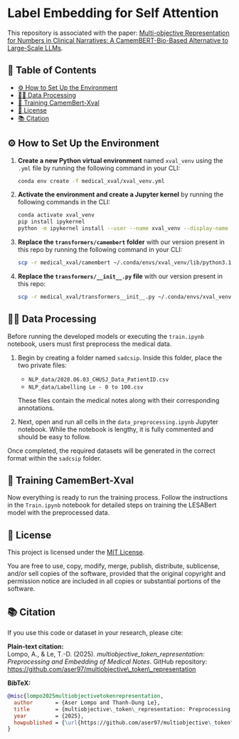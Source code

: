 # Label Embedding for Self Attention

This repository is associated with the paper: [Multi-objective Representation for Numbers in Clinical Narratives: A CamemBERT-Bio-Based Alternative to Large-Scale LLMs](https://arxiv.org/abs/2405.18448).

## 📑 Table of Contents

- [⚙️ How to Set Up the Environment](#-how-to-set-up-the-environment)
- [🧑‍⚕️ Data Processing](#-data-processing)
- [🚀 Training CamemBert-Xval](#-training-camembert-xval)
- [📄 License](#-license)
- [📚 Citation](#-citation)

## ⚙️ How to Set Up the Environment

1. **Create a new Python virtual environment** named `xval_venv` using the `.yml` file by running the following command in your CLI:
    ```bash
    conda env create -f medical_xval/xval_venv.yml
    ```

2. **Activate the environment and create a Jupyter kernel** by running the following commands in the CLI:
    ```bash
    conda activate xval_venv
    pip install ipykernel
    python -m ipykernel install --user --name xval_venv --display-name "xval_venv"
    ```

3. **Replace the `transformers/camembert` folder** with our version present in this repo by running the following command in your CLI:
    ```bash
    scp -r medical_xval/camembert ~/.conda/envs/xval_venv/lib/python3.11/site-packages/transformers/models
    ```

4. **Replace the `transformers/__init__.py` file** with our version present in this repo:
    ```bash
    scp -r medical_xval/transformers__init__.py ~/.conda/envs/xval_venv/lib/python3.11/site-packages/transformers/__init__.py
    ```

## 🧑‍⚕️ Data Processing

Before running the developed models or executing the `train.ipynb` notebook, users must first preprocess the medical data.

1. Begin by creating a folder named `sadcsip`. Inside this folder, place the two private files:
   - `NLP_data/2020.06.03_CHUSJ_Data_PatientID.csv`
   - `NLP_data/Labelling Le - 0 to 100.csv`

   These files contain the medical notes along with their corresponding annotations.

2. Next, open and run all cells in the `data_preprocessing.ipynb` Jupyter notebook. While the notebook is lengthy, it is fully commented and should be easy to follow.

Once completed, the required datasets will be generated in the correct format within the `sadcsip` folder.

## 🚀 Training CamemBert-Xval

Now everything is ready to run the training process. Follow the instructions in the `Train.ipynb` notebook for detailed steps on training the LESABert model with the preprocessed data.

## 📄 License

This project is licensed under the [MIT License](LICENSE).

You are free to use, copy, modify, merge, publish, distribute, sublicense, and/or sell copies of the software, provided that the original copyright and permission notice are included in all copies or substantial portions of the software.

## 📚 Citation

If you use this code or dataset in your research, please cite:

**Plain-text citation:**  
Lompo, A., & Le, T.-D. (2025). *multiobjective\_token\_representation: Preprocessing and Embedding of Medical Notes*. GitHub repository: https://github.com/aser97/multiobjective\_token\_representation

**BibTeX:**
```bibtex
@misc{lompo2025multiobjectivetokenrepresentation,
  author       = {Aser Lompo and Thanh-Dung Le},
  title        = {multiobjective\_token\_representation: Preprocessing and Embedding of Medical Notes},
  year         = {2025},
  howpublished = {\url{https://github.com/aser97/multiobjective\_token\_representation}},
}
